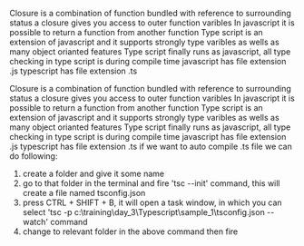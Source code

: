 Closure is a combination of function bundled with reference to surrounding status
a closure gives you access to outer function varibles
In javascript it is possible to return a function from another function
Type script is an extension of javascript and it supports strongly type varibles as wells as many object orianted features
Type script finally runs as javascript, all type checking in type script is during compile time
javascript has file extension .js typescript has file extension .ts

Closure is a combination of function bundled with reference to surrounding status
a closure gives you access to outer function varibles
In javascript it is possible to return a function from another function
Type script is an extension of javascript and it supports strongly type varibles as wells as many object orianted features
Type script finally runs as javascript, all type checking in type script is during compile time
javascript has file extension .js typescript has file extension .ts
if we want to auto compile .ts file we can do following:
1. create a folder and give it some name
2. go to that folder in the terminal and fire 'tsc --init' command, this will create a file named tsconfig.json
3. press CTRL + SHIFT + B, it will open a task window, in which you can select 'tsc -p c:\training\day_3\Typescript\sample_1\tsconfig.json --watch' command
4. change to relevant folder in the above command then fire 